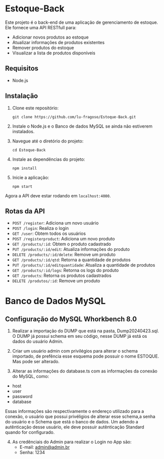 # Estoque-Back

Este projeto é o back-end de uma aplicação de gerenciamento de estoque. Ele fornece uma API RESTfull para:

- Adicionar novos produtos ao estoque
- Atualizar informações de produtos existentes
- Remover produtos do estoque
- Visualizar a lista de produtos disponíveis

## Requisitos

- Node.js 

## Instalação

1. Clone este repositório:
    ```
    git clone https://github.com/lu-fragoso/Estoque-Back.git
    ```

2. Instale o Node.js e o Banco de dados MySQL se ainda não estiverem instalados.

3. Navegue até o diretório do projeto:
    ```
    cd Estoque-Back
    ```

4. Instale as dependências do projeto:
    ```
    npm install
    ```

5. Inicie a aplicação:
    ```
    npm start
    ```

Agora a API deve estar rodando em `localhost:4000`.

## Rotas da API

- `POST /register`: Adiciona um novo usuário
- `POST /login`: Realiza o login
- `GET /user`: Obtem todos os usuários
- `POST /registerproduct`: Adiciona um novo produto
- `GET /products/:id`: Obtem o produto cadastrado
- `PUT /products/:id/edit`: Atualiza informações do produto
- `DELETE /products/:id/delete`: Remove um produto
- `GET /products/:id/qtd`: Retorna a quantidade de produtos
- `PUT /products/:id/editquantidade`: Atualiza a quantidade de produtos
- `GET /products/:id/logs`: Retorna os logs do produto
- `GET /products`: Retorna os produtos  cadastrados
- `DELETE /produtos/:id`: Remove um produto



# Banco de Dados MySQL

## Configuração do MySQL Whorkbench 8.0
1. Realizar a importação do DUMP que está na pasta, Dump20240423.sql.
    O DUMP já possui schema em seu código, nesse DUMP já está os dados do usuário Admin.

2. Criar um usuário admin com privilégios para alterar o schema importado, de prefência esse esquema pode possuir o nome ESTOQUE. Mas pode ser alterado.

3. Alterar as informações do database.ts com as informações da conexão do MySQL, como:
- host
- user
- password 
- database 

Essas informações são respectivamente o endereço utilizado para a conexão, o usuário que possui privéligios de alterar esse schema,a senha do usuário e o Schema que está o banco de dados. Um adendo a autênticação desse usuário, ele deve possuir autênticação Standard quando for configurado.

4. As credênciais do Admin para realizar o Login no App são: 
   - E-mail: admin@admin.br
   - Senha: 1234
